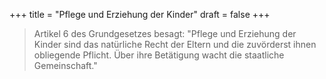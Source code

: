 +++
title = "Pflege und Erziehung der Kinder"
draft = false
+++

> Artikel 6 des Grundgesetzes besagt: "Pflege und Erziehung der Kinder sind das natürliche Recht der Eltern und die zuvörderst ihnen obliegende Pflicht. Über ihre Betätigung wacht die staatliche Gemeinschaft."